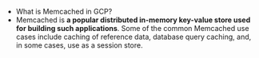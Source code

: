 

- What is Memcached in GCP?
- Memcached is **a popular distributed in-memory key-value store used for building such applications**. Some of the common Memcached use cases include caching of reference data, database query caching, and, in some cases, use as a session store.